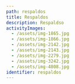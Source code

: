 ```yaml
---
path: respaldos
title: Respaldos
description: Respaldso
activityImages:
  - /assets/img-1865.jpg
  - /assets/img-1866.jpg
  - /assets/img-2142.jpg
  - /assets/img-2143.jpg
  - /assets/img-2279.jpg
  - /assets/img-3242.jpg
  - /assets/img-4808.jpg
identifier: respaldos
---
```


